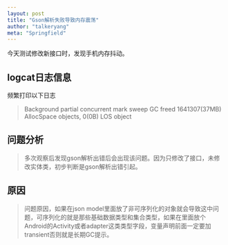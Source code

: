 ```yaml
---
layout: post
title: "Gson解析失败导致内存震荡"
author: "talkeryang"
meta: "Springfield"
---
```


今天测试修改新接口时，发现手机内存抖动。

## logcat日志信息

频繁打印以下日志

>Background partial concurrent mark sweep GC freed 1641307(37MB) AllocSpace objects, 0(0B) LOS object

## 问题分析

>多次观察后发现gson解析出错后会出现该问题。因为只修改了接口，未修改实体类，初步判断是gson解析出错引起。

## 原因

>问题原因，如果在json model里面放了非可序列化的对象就会导致这中问题，可序列化的就是那些基础数据类型和集合类型，如果在里面放个Android的Activity或者adapter这类类型字段，变量声明前面一定要加transient否则就是长期GC提示。
